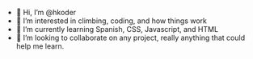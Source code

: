 - 👋 Hi, I’m @hkoder
- 👀 I’m interested in climbing, coding, and how things work
- 🌱 I’m currently learning Spanish, CSS, Javascript, and HTML
- 💞️ I’m looking to collaborate on any project, really anything that could help me learn.

<!---
hkoder/hkoder is a ✨ special ✨ repository because its `README.md` (this file) appears on your GitHub profile.
You can click the Preview link to take a look at your changes.
--->
